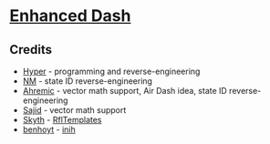 # [Enhanced Dash](https://gamebanana.com/mods/440674)

## Credits
- [Hyper](https://github.com/HyperBE32) - programming and reverse-engineering
- [NM](https://github.com/NM-20) - state ID reverse-engineering
- [Ahremic](https://github.com/Ahremic) - vector math support, Air Dash idea, state ID reverse-engineering
- [Sajid](https://github.com/Sajidur78) - vector math support
- [Skyth](https://github.com/blueskythlikesclouds) - [RflTemplates](https://github.com/blueskythlikesclouds/RflTemplates)
- [benhoyt](https://github.com/benhoyt) - [inih](https://github.com/benhoyt/inih)